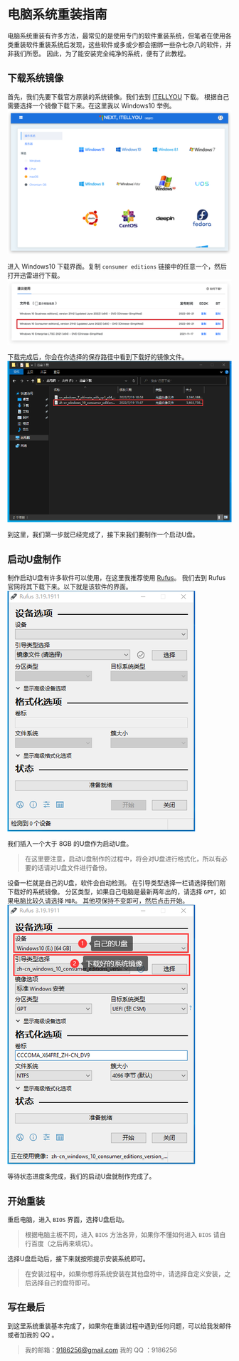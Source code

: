 # 电脑系统重装指南

电脑系统重装有许多方法，最常见的是使用专门的软件重装系统，但笔者在使用各类重装软件重装系统后发现，这些软件或多或少都会捆绑一些杂七杂八的软件，并非我们所愿。
因此，为了能安装完全纯净的系统，便有了此教程。

## 下载系统镜像

首先，我们先要下载官方原装的系统镜像。我们去到 [ITELLYOU](https://next.itellyou.cn/) 下载。
根据自己需要选择一个镜像下载下来。在这里我以 Windows10 举例。
![](images/2022-07-19-13-40-06.png)

进入 Windows10 下载界面。复制 `consumer editions` 链接中的任意一个，然后打开迅雷进行下载。
![](images/2022-07-19-13-41-47.png)

下载完成后，你会在你选择的保存路径中看到下载好的镜像文件。
![](images/2022-07-19-13-46-57.png)

到这里，我们第一步就已经完成了，接下来我们要制作一个启动U盘。

## 启动U盘制作

制作启动U盘有许多软件可以使用，在这里我推荐使用 [Rufus](https://rufus.ie/zh/)。
我们去到 Rufus 官网将其下载下来。以下就是该软件的界面。
![](images/2022-07-19-13-51-30.png)

我们插入一个大于 8GB 的U盘作为启动U盘。
> 在这里要注意，启动U盘制作的过程中，将会对U盘进行格式化，所以有必要的话请对U盘文件进行备份。

设备一栏就是自己的U盘，软件会自动检测。
在引导类型选择一栏请选择我们刚下载好的系统镜像。
分区类型，如果自己电脑是最新两年出的，请选择 `GPT`，如果电脑比较久请选择 `MBR`。
其他项保持不变即可，然后点击开始。
![](images/2022-07-19-13-56-48.png)

等待状态进度条完成，我们的启动U盘就制作完成了。

## 开始重装

重启电脑，进入 `BIOS` 界面，选择U盘启动。
> 根据电脑主板不同，进入 `BIOS` 方法各异，如果你不懂如何进入 `BIOS` 请自行百度（之后再来填坑）。

选择U盘启动后，接下来就按照提示安装系统即可。
> 在安装过程中，如果你想将系统安装在其他盘符中，请选择自定义安装，之后选择自己的盘符即可。

## 写在最后

到这里系统重装基本完成了，如果你在重装过程中遇到任何问题，可以给我发邮件或者加我的 QQ 。
> 我的邮箱：9186256@gmail.com
> 我的 QQ ：9186256